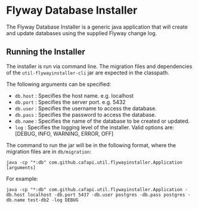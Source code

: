 # Flyway Database Installer

The Flyway Database Installer is a generic  java application that will create and update databases using the supplied Flyway change log.

## Running the Installer

The installer is run via command line. The migration files and dependencies of the `util-flywayinstaller-cli` jar are expected in the classpath.

The following arguments can be specified:

*   `db.host`    : Specifies the host name.  e.g. localhost
*   `db.port`    : Specifies the server port.  e.g. 5432
*   `db.user`    : Specifies the username to access the database.
*   `db.pass`    : Specifies the password to access the database.
*   `db.name`    : Specifies the name of the database to be created or updated.
*   `log`        : Specifies the logging level of the installer. Valid options are: [DEBUG, INFO, WARNING, ERROR, OFF]

The command to run the jar will be in the following format, where the migration files are in `db/migration`:

    java -cp "*:db" com.github.cafapi.util.flywayinstaller.Application [arguments]

For example:

    java -cp "*:db" com.github.cafapi.util.flywayinstaller.Application -db.host localhost -db.port 5437 -db.user postgres -db.pass postgres -db.name test-db2 -log DEBUG

